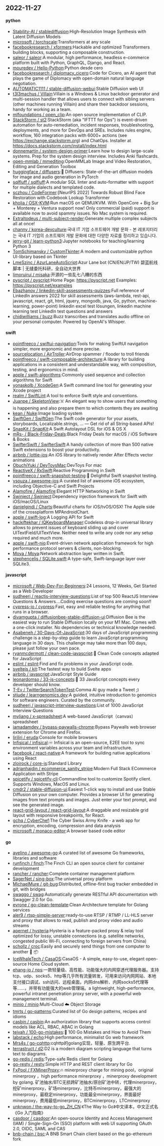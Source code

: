## 2022-11-27

#### python
* [Stability-AI / stablediffusion](https://github.com/Stability-AI/stablediffusion):High-Resolution Image Synthesis with Latent Diffusion Models
* [microsoft / torchscale](https://github.com/microsoft/torchscale):Transformers at any scale
* [facebookresearch / xformers](https://github.com/facebookresearch/xformers):Hackable and optimized Transformers building blocks, supporting a composable construction.
* [saleor / saleor](https://github.com/saleor/saleor):A modular, high performance, headless e-commerce platform built with Python, GraphQL, Django, and React.
* [mouredev / Hello-Python](https://github.com/mouredev/Hello-Python):Python desde cero
* [facebookresearch / diplomacy_cicero](https://github.com/facebookresearch/diplomacy_cicero):Code for Cicero, an AI agent that plays the game of Diplomacy with open-domain natural language negotiation.
* [AUTOMATIC1111 / stable-diffusion-webui](https://github.com/AUTOMATIC1111/stable-diffusion-webui):Stable Diffusion web UI
* [t3l3machus / Villain](https://github.com/t3l3machus/Villain):Villain is a Windows & Linux backdoor generator and multi-session handler that allows users to connect with sibling servers (other machines running Villain) and share their backdoor sessions, handy for working as a team.
* [mlfoundations / open_clip](https://github.com/mlfoundations/open_clip):An open source implementation of CLIP.
* [StackStorm / st2](https://github.com/StackStorm/st2):StackStorm (aka "IFTTT for Ops") is event-driven automation for auto-remediation, incident responses, troubleshooting, deployments, and more for DevOps and SREs. Includes rules engine, workflow, 160 integration packs with 6000+ actions (see https://exchange.stackstorm.org) and ChatOps. Installer at https://docs.stackstorm.com/install/index.html
* [donnemartin / system-design-primer](https://github.com/donnemartin/system-design-primer):Learn how to design large-scale systems. Prep for the system design interview. Includes Anki flashcards.
* [open-mmlab / mmediting](https://github.com/open-mmlab/mmediting):OpenMMLab Image and Video Restoration, Editing and Generation Toolbox
* [huggingface / diffusers](https://github.com/huggingface/diffusers):🤗
Diffusers: State-of-the-art diffusion models for image and audio generation in PyTorch
* [sqlfluff / sqlfluff](https://github.com/sqlfluff/sqlfluff):A modular SQL linter and auto-formatter with support for multiple dialects and templated code.
* [sczhou / CodeFormer](https://github.com/sczhou/CodeFormer):[NeurIPS 2022] Towards Robust Blind Face Restoration with Codebook Lookup Transformer
* [kholia / OSX-KVM](https://github.com/kholia/OSX-KVM):Run macOS on QEMU/KVM. With OpenCore + Big Sur + Monterey + Ventura support now! Only commercial (paid) support is available now to avoid spammy issues. No Mac system is required.
* [Extraltodeus / multi-subject-render](https://github.com/Extraltodeus/multi-subject-render):Generate multiple complex subjects all at once!
* [channy / korea-devculture](https://github.com/channy/korea-devculture):국내 IT 기업 소프트웨어 개발 문화 - 본 레포지터리는 국내 IT 기업의 소프트웨어 개발 문화에 대한 다양한 자료를 정리하고 있습니다.
* [jerry-git / learn-python3](https://github.com/jerry-git/learn-python3):Jupyter notebooks for teaching/learning Python 3
* [TomSchimansky / CustomTkinter](https://github.com/TomSchimansky/CustomTkinter):A modern and customizable python UI-library based on Tkinter
* [LmeSzinc / AzurLaneAutoScript](https://github.com/LmeSzinc/AzurLaneAutoScript):Azur Lane bot (CN/EN/JP/TW) 碧蓝航线脚本 | 无缝委托科研，全自动大世界
* [limoruirui / misaka](https://github.com/limoruirui/misaka):开源的一些乱七八糟的东西
* [pyscript / pyscript](https://github.com/pyscript/pyscript):Home Page: https://pyscript.net Examples: https://pyscript.net/examples
* [Ebazhanov / linkedin-skill-assessments-quizzes](https://github.com/Ebazhanov/linkedin-skill-assessments-quizzes):Full reference of LinkedIn answers 2022 for skill assessments (aws-lambda, rest-api, javascript, react, git, html, jquery, mongodb, java, Go, python, machine-learning, power-point) linkedin excel test lösungen, linkedin machine learning test LinkedIn test questions and answers
* [chidiwilliams / buzz](https://github.com/chidiwilliams/buzz):Buzz transcribes and translates audio offline on your personal computer. Powered by OpenAI's Whisper.

#### swift
* [pointfreeco / swiftui-navigation](https://github.com/pointfreeco/swiftui-navigation):Tools for making SwiftUI navigation simpler, more ergonomic and more precise.
* [sourcelocation / AirTroller](https://github.com/sourcelocation/AirTroller):AirDrop spammer / flooder to troll friends
* [pointfreeco / swift-composable-architecture](https://github.com/pointfreeco/swift-composable-architecture):A library for building applications in a consistent and understandable way, with composition, testing, and ergonomics in mind.
* [apple / swift-algorithms](https://github.com/apple/swift-algorithms):Commonly used sequence and collection algorithms for Swift
* [yonaskolb / XcodeGen](https://github.com/yonaskolb/XcodeGen):A Swift command line tool for generating your Xcode project
* [realm / SwiftLint](https://github.com/realm/SwiftLint):A tool to enforce Swift style and conventions.
* [Juanpe / SkeletonView](https://github.com/Juanpe/SkeletonView):☠️
An elegant way to show users that something is happening and also prepare them to which contents they are awaiting
* [kean / Nuke](https://github.com/kean/Nuke):Image loading system
* [SwiftGen / SwiftGen](https://github.com/SwiftGen/SwiftGen):The Swift code generator for your assets, storyboards, Localizable.strings, … — Get rid of all String-based APIs!
* [SnapKit / SnapKit](https://github.com/SnapKit/SnapKit):A Swift Autolayout DSL for iOS & OS X
* [mRs- / Black-Friday-Deals](https://github.com/mRs-/Black-Friday-Deals):Black Friday Deals for macOS / iOS Software & Books
* [SwifterSwift / SwifterSwift](https://github.com/SwifterSwift/SwifterSwift):A handy collection of more than 500 native Swift extensions to boost your productivity.
* [airbnb / lottie-ios](https://github.com/airbnb/lottie-ios):An iOS library to natively render After Effects vector animations
* [ObuchiYuki / DevToysMac](https://github.com/ObuchiYuki/DevToysMac):DevToys For mac
* [ReactiveX / RxSwift](https://github.com/ReactiveX/RxSwift):Reactive Programming in Swift
* [pointfreeco / swift-snapshot-testing](https://github.com/pointfreeco/swift-snapshot-testing):📸
Delightful Swift snapshot testing.
* [vsouza / awesome-ios](https://github.com/vsouza/awesome-ios):A curated list of awesome iOS ecosystem, including Objective-C and Swift Projects
* [Alamofire / Alamofire](https://github.com/Alamofire/Alamofire):Elegant HTTP Networking in Swift
* [Swinject / Swinject](https://github.com/Swinject/Swinject):Dependency injection framework for Swift with iOS/macOS/Linux
* [danielgindi / Charts](https://github.com/danielgindi/Charts):Beautiful charts for iOS/tvOS/OSX! The Apple side of the crossplatform MPAndroidChart.
* [apple / swift-log](https://github.com/apple/swift-log):A Logging API for Swift
* [hackiftekhar / IQKeyboardManager](https://github.com/hackiftekhar/IQKeyboardManager):Codeless drop-in universal library allows to prevent issues of keyboard sliding up and cover UITextField/UITextView. Neither need to write any code nor any setup required and much more.
* [apple / swift-nio](https://github.com/apple/swift-nio):Event-driven network application framework for high performance protocol servers & clients, non-blocking.
* [Moya / Moya](https://github.com/Moya/Moya):Network abstraction layer written in Swift.
* [stephencelis / SQLite.swift](https://github.com/stephencelis/SQLite.swift):A type-safe, Swift-language layer over SQLite3.

#### javascript
* [microsoft / Web-Dev-For-Beginners](https://github.com/microsoft/Web-Dev-For-Beginners):24 Lessons, 12 Weeks, Get Started as a Web Developer
* [sudheerj / reactjs-interview-questions](https://github.com/sudheerj/reactjs-interview-questions):List of top 500 ReactJS Interview Questions & Answers....Coding exercise questions are coming soon!!
* [cypress-io / cypress](https://github.com/cypress-io/cypress):Fast, easy and reliable testing for anything that runs in a browser.
* [divamgupta / diffusionbee-stable-diffusion-ui](https://github.com/divamgupta/diffusionbee-stable-diffusion-ui):Diffusion Bee is the easiest way to run Stable Diffusion locally on your M1 Mac. Comes with a one-click installer. No dependencies or technical knowledge needed.
* [Asabeneh / 30-Days-Of-JavaScript](https://github.com/Asabeneh/30-Days-Of-JavaScript):30 days of JavaScript programming challenge is a step-by-step guide to learn JavaScript programming language in 30 days. This challenge may take more than 100 days, please just follow your own pace.
* [ryanmcdermott / clean-code-javascript](https://github.com/ryanmcdermott/clean-code-javascript):🛁
Clean Code concepts adapted for JavaScript
* [eslint / eslint](https://github.com/eslint/eslint):Find and fix problems in your JavaScript code.
* [sveltejs / kit](https://github.com/sveltejs/kit):The fastest way to build Svelte apps
* [airbnb / javascript](https://github.com/airbnb/javascript):JavaScript Style Guide
* [leonardomso / 33-js-concepts](https://github.com/leonardomso/33-js-concepts):📜
33 JavaScript concepts every developer should know.
* [T-Ev / TwitterSearchTokenTest](https://github.com/T-Ev/TwitterSearchTokenTest):Comma AI guy made a Tweet ;)
* [stjude / learngenomics.dev](https://github.com/stjude/learngenomics.dev):A guided, intuitive introduction to genomics for software engineers. Curated by the community.
* [sudheerj / javascript-interview-questions](https://github.com/sudheerj/javascript-interview-questions):List of 1000 JavaScript Interview Questions
* [myliang / x-spreadsheet](https://github.com/myliang/x-spreadsheet):A web-based JavaScript（canvas） spreadsheet
* [iamadamdev / bypass-paywalls-chrome](https://github.com/iamadamdev/bypass-paywalls-chrome):Bypass Paywalls web browser extension for Chrome and Firefox.
* [liriliri / eruda](https://github.com/liriliri/eruda):Console for mobile browsers
* [Infisical / infisical](https://github.com/Infisical/infisical):♾
Infisical is an open-source, E2EE tool to sync environment variables across your team and infrastructure.
* [facebook / react-native](https://github.com/facebook/react-native):A framework for building native applications using React
* [zloirock / core-js](https://github.com/zloirock/core-js):Standard Library
* [adrianhajdin / ecommerce_sanity_stripe](https://github.com/adrianhajdin/ecommerce_sanity_stripe):Modern Full Stack ECommerce Application with Stripe
* [spicetify / spicetify-cli](https://github.com/spicetify/spicetify-cli):Commandline tool to customize Spotify client. Supports Windows, MacOS and Linux.
* [cmdr2 / stable-diffusion-ui](https://github.com/cmdr2/stable-diffusion-ui):Easiest 1-click way to install and use Stable Diffusion on your own computer. Provides a browser UI for generating images from text prompts and images. Just enter your text prompt, and see the generated image.
* [react-grid-layout / react-grid-layout](https://github.com/react-grid-layout/react-grid-layout):A draggable and resizable grid layout with responsive breakpoints, for React.
* [gchq / CyberChef](https://github.com/gchq/CyberChef):The Cyber Swiss Army Knife - a web app for encryption, encoding, compression and data analysis
* [microsoft / monaco-editor](https://github.com/microsoft/monaco-editor):A browser based code editor

#### go
* [avelino / awesome-go](https://github.com/avelino/awesome-go):A curated list of awesome Go frameworks, libraries and software
* [runfinch / finch](https://github.com/runfinch/finch):The Finch CLI an open source client for container development
* [rancher / rancher](https://github.com/rancher/rancher):Complete container management platform
* [SagerNet / sing-box](https://github.com/SagerNet/sing-box):The universal proxy platform
* [MichaelMure / git-bug](https://github.com/MichaelMure/git-bug):Distributed, offline-first bug tracker embedded in git, with bridges
* [swaggo / swag](https://github.com/swaggo/swag):Automatically generate RESTful API documentation with Swagger 2.0 for Go.
* [evrone / go-clean-template](https://github.com/evrone/go-clean-template):Clean Architecture template for Golang services
* [aler9 / rtsp-simple-server](https://github.com/aler9/rtsp-simple-server):ready-to-use RTSP / RTMP / LL-HLS server and proxy that allows to read, publish and proxy video and audio streams
* [apernet / hysteria](https://github.com/apernet/hysteria):Hysteria is a feature-packed proxy & relay tool optimized for lossy, unstable connections (e.g. satellite networks, congested public Wi-Fi, connecting to foreign servers from China)
* [schollz / croc](https://github.com/schollz/croc):Easily and securely send things from one computer to another
🐊
📦
* [IceWhaleTech / CasaOS](https://github.com/IceWhaleTech/CasaOS):CasaOS - A simple, easy-to-use, elegant open-source Home Cloud system.
* [ehang-io / nps](https://github.com/ehang-io/nps):一款轻量级、高性能、功能强大的内网穿透代理服务器。支持tcp、udp、socks5、http等几乎所有流量转发，可用来访问内网网站、本地支付接口调试、ssh访问、远程桌面，内网dns解析、内网socks5代理等等……，并带有功能强大的web管理端。a lightweight, high-performance, powerful intranet penetration proxy server, with a powerful web management terminal.
* [minio / minio](https://github.com/minio/minio):Multi-Cloud
☁️
Object Storage
* [tmrts / go-patterns](https://github.com/tmrts/go-patterns):Curated list of Go design patterns, recipes and idioms
* [casbin / casbin](https://github.com/casbin/casbin):An authorization library that supports access control models like ACL, RBAC, ABAC in Golang
* [teivah / 100-go-mistakes](https://github.com/teivah/100-go-mistakes):📖
100 Go Mistakes and How to Avoid Them
* [labstack / echo](https://github.com/labstack/echo):High performance, minimalist Go web framework
* [Mrs4s / go-cqhttp](https://github.com/Mrs4s/go-cqhttp):cqhttp的golang实现，轻量、原生跨平台.
* [terrastruct / d2](https://github.com/terrastruct/d2):D2 is a modern diagram scripting language that turns text to diagrams.
* [go-redis / redis](https://github.com/go-redis/redis):Type-safe Redis client for Golang
* [go-resty / resty](https://github.com/go-resty/resty):Simple HTTP and REST client library for Go
* [FxPool / FXMinerProxy](https://github.com/FxPool/FXMinerProxy):🔥
minerproxy charge for mining pool，original minerproxy ，high performance minerproxy ，minerproxy development by golang. 矿池抽水/BTC无损跨矿池抽水/原创矿池中转，代理minerproxy，挖矿minerproxy，矿场minerproxy，比特币minerproxy，最强大的minerproxy，最稳定minerproxy，功能最全minerproxy，界面最好minerproxy，费用最低minerproxy，BTCminerproxy，LTCminerproxy
* [unknwon / the-way-to-go_ZH_CN](https://github.com/unknwon/the-way-to-go_ZH_CN):《The Way to Go》中文译本，中文正式名《Go 入门指南》
* [casdoor / casdoor](https://github.com/casdoor/casdoor):An open-source Identity and Access Management (IAM) / Single-Sign-On (SSO) platform with web UI supporting OAuth 2.0, OIDC, SAML and CAS
* [bnb-chain / bsc](https://github.com/bnb-chain/bsc):A BNB Smart Chain client based on the go-ethereum fork

